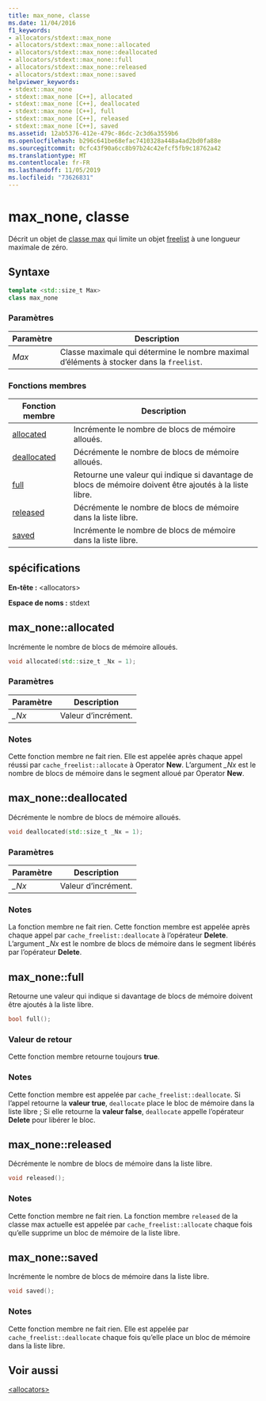```yaml
---
title: max_none, classe
ms.date: 11/04/2016
f1_keywords:
- allocators/stdext::max_none
- allocators/stdext::max_none::allocated
- allocators/stdext::max_none::deallocated
- allocators/stdext::max_none::full
- allocators/stdext::max_none::released
- allocators/stdext::max_none::saved
helpviewer_keywords:
- stdext::max_none
- stdext::max_none [C++], allocated
- stdext::max_none [C++], deallocated
- stdext::max_none [C++], full
- stdext::max_none [C++], released
- stdext::max_none [C++], saved
ms.assetid: 12ab5376-412e-479c-86dc-2c3d6a3559b6
ms.openlocfilehash: b296c641be68efac7410328a448a4ad2bd0fa88e
ms.sourcegitcommit: 0cfc43f90a6cc8b97b24c42efcf5fb9c18762a42
ms.translationtype: MT
ms.contentlocale: fr-FR
ms.lasthandoff: 11/05/2019
ms.locfileid: "73626831"
---
```

# <a name="max_none-class"></a>max_none, classe

Décrit un objet de [classe max](../standard-library/allocators-header.md) qui limite un objet [freelist](../standard-library/freelist-class.md) à une longueur maximale de zéro.

## <a name="syntax"></a>Syntaxe

```cpp
template <std::size_t Max>
class max_none
```

### <a name="parameters"></a>Paramètres

|Paramètre|Description|
|---------------|-----------------|
|*Max*|Classe maximale qui détermine le nombre maximal d’éléments à stocker dans la `freelist`.|

### <a name="member-functions"></a>Fonctions membres

|Fonction membre|Description|
|-|-|
|[allocated](#allocated)|Incrémente le nombre de blocs de mémoire alloués.|
|[deallocated](#deallocated)|Décrémente le nombre de blocs de mémoire alloués.|
|[full](#full)|Retourne une valeur qui indique si davantage de blocs de mémoire doivent être ajoutés à la liste libre.|
|[released](#released)|Décrémente le nombre de blocs de mémoire dans la liste libre.|
|[saved](#saved)|Incrémente le nombre de blocs de mémoire dans la liste libre.|

## <a name="requirements"></a>spécifications

**En-tête :** \<allocators>

**Espace de noms :** stdext

## <a name="allocated"></a>  max_none::allocated

Incrémente le nombre de blocs de mémoire alloués.

```cpp
void allocated(std::size_t _Nx = 1);
```

### <a name="parameters"></a>Paramètres

|Paramètre|Description|
|---------------|-----------------|
|*_Nx*|Valeur d’incrément.|

### <a name="remarks"></a>Notes

Cette fonction membre ne fait rien. Elle est appelée après chaque appel réussi par `cache_freelist::allocate` à Operator **New**. L’argument *_Nx* est le nombre de blocs de mémoire dans le segment alloué par Operator **New**.

## <a name="deallocated"></a>  max_none::deallocated

Décrémente le nombre de blocs de mémoire alloués.

```cpp
void deallocated(std::size_t _Nx = 1);
```

### <a name="parameters"></a>Paramètres

|Paramètre|Description|
|---------------|-----------------|
|*_Nx*|Valeur d’incrément.|

### <a name="remarks"></a>Notes

La fonction membre ne fait rien. Cette fonction membre est appelée après chaque appel par `cache_freelist::deallocate` à l’opérateur **Delete**. L’argument *_Nx* est le nombre de blocs de mémoire dans le segment libérés par l’opérateur **Delete**.

## <a name="full"></a>  max_none::full

Retourne une valeur qui indique si davantage de blocs de mémoire doivent être ajoutés à la liste libre.

```cpp
bool full();
```

### <a name="return-value"></a>Valeur de retour

Cette fonction membre retourne toujours **true**.

### <a name="remarks"></a>Notes

Cette fonction membre est appelée par `cache_freelist::deallocate`. Si l’appel retourne la **valeur true**, `deallocate` place le bloc de mémoire dans la liste libre ; Si elle retourne la **valeur false**, `deallocate` appelle l’opérateur **Delete** pour libérer le bloc.

## <a name="released"></a>  max_none::released

Décrémente le nombre de blocs de mémoire dans la liste libre.

```cpp
void released();
```

### <a name="remarks"></a>Notes

Cette fonction membre ne fait rien. La fonction membre `released` de la classe max actuelle est appelée par `cache_freelist::allocate` chaque fois qu’elle supprime un bloc de mémoire de la liste libre.

## <a name="saved"></a>  max_none::saved

Incrémente le nombre de blocs de mémoire dans la liste libre.

```cpp
void saved();
```

### <a name="remarks"></a>Notes

Cette fonction membre ne fait rien. Elle est appelée par `cache_freelist::deallocate` chaque fois qu’elle place un bloc de mémoire dans la liste libre.

## <a name="see-also"></a>Voir aussi

[\<allocators>](../standard-library/allocators-header.md)
